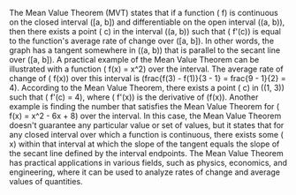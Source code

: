 The Mean Value Theorem (MVT) states that if a function ( f) is continuous on the closed interval ([a, b]) and differentiable on the open interval ((a, b)), then there exists a point ( c) in the interval ((a, b)) such that ( f'(c)) is equal to the function's average rate of change over ([a, b]). In other words, the graph has a tangent somewhere in ((a, b)) that is parallel to the secant line over ([a, b]).
A practical example of the Mean Value Theorem can be illustrated with a function ( f(x) = x^2) over the interval. The average rate of change of ( f(x)) over this interval is (frac{f(3) - f(1)}{3 - 1} = frac{9 - 1}{2} = 4). According to the Mean Value Theorem, there exists a point ( c) in ((1, 3)) such that ( f'(c) = 4), where ( f'(x)) is the derivative of (f(x)).
Another example is finding the number that satisfies the Mean Value Theorem for ( f(x) = x^2 - 6x + 8) over the interval. In this case, the Mean Value Theorem doesn't guarantee any particular value or set of values, but it states that for any closed interval over which a function is continuous, there exists some ( x) within that interval at which the slope of the tangent equals the slope of the secant line defined by the interval endpoints.
The Mean Value Theorem has practical applications in various fields, such as physics, economics, and engineering, where it can be used to analyze rates of change and average values of quantities.
